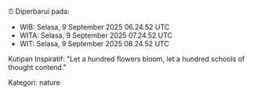 ⏰ Diperbarui pada:
- WIB: Selasa, 9 September 2025 06.24.52 UTC
- WITA: Selasa, 9 September 2025 07.24.52 UTC
- WIT: Selasa, 9 September 2025 08.24.52 UTC

Kutipan Inspiratif:
"Let a hundred flowers bloom, let a hundred schools of thought contend."


Kategori: nature

